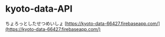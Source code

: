 # kyoto-data-API

ちょろっとしたせつめいしょ
[https://kyoto-data-66427.firebaseapp.com/](https://kyoto-data-66427.firebaseapp.com/)

